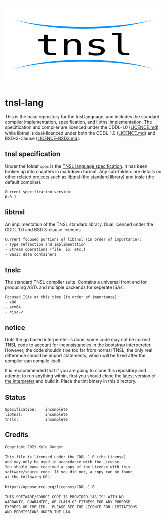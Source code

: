 <img src="./logo/tnsl-logo.svg" width="100%" height="256px"></img>

# tnsl-lang
This is the base repository for the tnsl language, and includes the standard compiler implementation, specification, and libtnsl implementation.  The specification and compiler are licenced under the CDDL-1.0 ([LICENCE.md](./LICENCE.md)), while libtnsl is dual-licenced under both the CDDL-1.0 ([LICENCE.md](./LICENCE.md)) and BSD-3-Clause ([LICENCE-BSD3.md](./libtnsl/LICENCE-BSD3.md)).

## tnsl specification

Under the folder `spec` is the [TNSL language specification](./spec/README.md).  It has been broken up into chapters in markdown format.  Any sub-folders are details on other related projects such as [libtnsl](./spec/libtnsl/README.md) (the standard library) and [tnslc](./spec/tnslc/README.md) (the default compiler).

	Current specification version:
	0.0.1

## libtnsl

An implimentation of the TNSL standard library.  Dual licenced under the CDDL 1.0 and BSD 3-clause licences.

	Current focused portions of libtnsl (in order of importance):
	- Type reflection and implimentation
	- Stream operations (file, io, etc.)
	- Basic data containers

## tnslc

The standard TNSL compiler suite.  Contains a universal front end for producing ASTs and multiple backends for seperate ISAs.

	Focused ISAs at this time (in order of importance):
	- x86
	- arm64
	- risc-v

## notice

Until the go based interpereter is done, some code may not be correct TNSL code to account for inconsistancies in the bootstrap interpereter.  However, the code shouldn't be too far from normal TNSL, the only real difference should be import statements, which will be fixed after the compiler can compile itself.

It is reccommended that if you are going to clone this repository and attempt to run anything within, first you should clone the latest version of [the interpreter](https://github.com/CircleShift/tnsl-parse) and build it.  Place the tint binary in this directory.

## Status

	Specification:    incomplete
	libtnsl:          incomplete
	tnslc:            incomplete

## Credits

	Copyright 2021 Kyle Gunger

	This file is licensed under the CDDL 1.0 (the License)
	and may only be used in accordance with the License.
	You should have received a copy of the License with this
	software/source code. If you did not, a copy can be found
	at the following URL:

	https://opensource.org/licenses/CDDL-1.0

	THIS SOFTWARE/SOURCE CODE IS PROVIDED "AS IS" WITH NO
	WARRANTY, GUARANTEE, OR CLAIM OF FITNESS FOR ANY PURPOSE
	EXPRESS OR IMPLIED.  PLEASE SEE THE LICENCE FOR LIMITATIONS
	AND PERMISSIONS UNDER THE LAW.